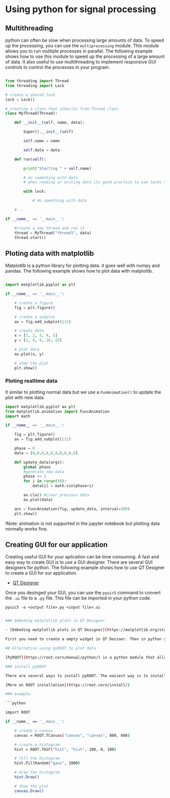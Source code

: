 # Using python for signal processing

## Multithreading

python can often be slow when processing large amounts of data. To speed up the processing, you can use the `multiprocessing` module. This module allows you to run multiple processes in parallel. The following example shows how to use this module to speed up the processing of a large amount of data. It also useful to use multithreading to implement responsive GUI controls to control the processes in your program.

```python

from threading import Thread
from threading import Lock

# create a shared lock
lock = Lock()

# creating a class that inherits from Thread class
class MyThread(Thread):

    def __init__(self, name, data):

        Super().__init__(self)

        self.name = name

        self.data = data

    def run(self):

        print("Starting " + self.name)

        # do something with data
        # when reading or writing data its good practice to use locks to prevent data corruption when entering and exiting the critical section

        with lock:

            # do something with data

    #...

if __name__ == '__main__':

    #create a new thread and run it
    thread = MyThread("thread1", data)
    thread.start()

```

## Ploting data with matplotlib

Matplotlib is a python library for plotting data. it goes well with numpy and pandas. The following example shows how to plot data with matplotlib.

```python

import matplotlib.pyplot as plt

if __name__ == '__main__':

    # create a figure
    fig = plt.figure()

    # create a subplot
    ax = fig.add_subplot(111)

    # create data
    x = [1, 2, 3, 4, 5]
    y = [1, 4, 9, 16, 25]

    # plot data
    ax.plot(x, y)

    # show the plot
    plt.show()

```
### Ploting realtime data

It similar to plotting normal data but we use a `FunAnimation()` to update the plot with new data

```python
import matplotlib.pyplot as plt
from matplotlib.animation import FuncAnimation
import math

if __name__ == '__main__':

    fig = plt.figure()
    ax = fig.add_subplot(111)

    phase = 0
    data = [0,0,0,0,0,0,0,0,0,0]

    def update_data(args):
        global phase
        #generate new data
        phase += 1
        for i in range(10):
            data[i] = math.sin(phase+i)

        ax.cla() #clear previous data
        ax.plot(data)

    ani = FuncAnimation(fig, update_data, interval=200)
    plt.show()
```

!Note: animation is not supported in the jupyter notebook but plotting data normally works fine.

## Creating GUI for our application

Creating useful GUI for your aplication can be time consuming. A fast and easy way to create GUI is to use a GUI designer. There are several GUI designers for python. The following example shows how to use QT Designer to create a GUI for our application.

- [QT Designer](https://realpython.com/qt-designer-python/#getting-started-with-qt-designer)

Once you desinged your GUI, you can use the `pyuic5` command to convert the `.ui` file to a `.py` file. This file can be imported in your python code.

```pyuic5 -o <output file>.py <input file>.ui```

```bash

### Embeding matplotlib plots in QT Designer

- [Embeding matplotlib plots in QT Designer](https://matplotlib.org/stable/gallery/user_interfaces/embedding_in_qt_sgskip.html)

First you need to create a empty widget in QT Desiner. Then in python you need to create a `FigureCanvasQTAgg` object and add it to the widget.

## Alternative using pyROOT to plot data

[PyROOT](https://root.cern/manual/python/) is a python module that allows you to use the ROOT libraries in python. The following example shows how to use pyROOT to plot data. It is able to plot data from numpy arrays and pandas dataframes.

### install pyROOT

There are several ways to install pyROOT. The easiest way is to install it with conda.

[More on ROOT installation](https://root.cern/install/)

### example

```python

import ROOT

if __name__ == '__main__':

    # create a canvas
    canvas = ROOT.TCanvas("canvas", "canvas", 800, 600)

    # create a histogram
    hist = ROOT.TH1F("hist", "hist", 100, 0, 100)

    # fill the histogram
    hist.FillRandom("gaus", 1000)

    # draw the histogram
    hist.Draw()

    # show the plot
    canvas.Draw()

```